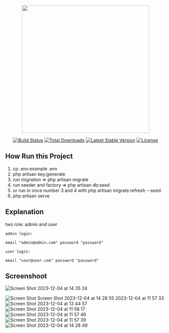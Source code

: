 <p align="center"><a href="https://laravel.com" target="_blank"><img src="https://raw.githubusercontent.com/laravel/art/master/logo-lockup/5%20SVG/2%20CMYK/1%20Full%20Color/laravel-logolockup-cmyk-red.svg" width="400"></a></p>

<p align="center">
<a href="https://travis-ci.org/laravel/framework"><img src="https://travis-ci.org/laravel/framework.svg" alt="Build Status"></a>
<a href="https://packagist.org/packages/laravel/framework"><img src="https://img.shields.io/packagist/dt/laravel/framework" alt="Total Downloads"></a>
<a href="https://packagist.org/packages/laravel/framework"><img src="https://img.shields.io/packagist/v/laravel/framework" alt="Latest Stable Version"></a>
<a href="https://packagist.org/packages/laravel/framework"><img src="https://img.shields.io/packagist/l/laravel/framework" alt="License"></a>
</p>

## How Run this Project
1. cp .env.example .env
2. php artisan key:generate
3. run migration => php artisan migrate
4. run seeder and factory => php artisan db:seed
5. or run in once number 3 and 4 with php artisan migrate:refresh --seed
6. php artisan serve
   

## Explanation
two role: admin and user

    admin login:
    
    email "admin@admin.com" password "password"
    
    user login:
    
    email "user@user.com" password "password"

## Screenshoot
![Screen Shot 2023-12-04 at 14 35 24](https://github.com/destiaartiwahyu/starter_laravel_Adminlte/assets/105256541/d5207c86-c404-46f6-ba8c-3418da6f91e7)

![Screen Shot ![Screen Shot 2023-12-04 at 14 28 55](https://github.com/destiaartiwahyu/starter_laravel_Adminlte/assets/105256541/40ee5466-2e34-4fa4-95ab-409a8490a9f2)
2023-12-04 at 11 57 33](https://github.com/destiaartiwahyu/starter_laravel_Adminlte/assets/105256541/d9f99777-1b63-42ce-9d84-de26918e7f5b)
![Screen Shot 2023-12-04 at 13 44 57](https://github.com/destiaartiwahyu/starter_laravel_Adminlte/assets/105256541/8070c195-99a7-49e1-86cf-651eae4fa522)
![Screen Shot 2023-12-04 at 11 58 17](https://github.com/destiaartiwahyu/starter_laravel_Adminlte/assets/105256541/034781e1-0bcd-441b-be78-7bb8731b1206)
![Screen Shot 2023-12-04 at 11 57 46](https://github.com/destiaartiwahyu/starter_laravel_Adminlte/assets/105256541/6ec8960e-1dba-4150-94bd-a6dacbca4ef4)
![Screen Shot 2023-12-04 at 11 57 39](https://github.com/destiaartiwahyu/starter_laravel_Adminlte/assets/105256541/2051a646-bd0b-498b-94e6-132bf62b5a3b)
![Screen Shot 2023-12-04 at 14 28 49](https://github.com/destiaartiwahyu/starter_laravel_Adminlte/assets/105256541/b76ff131-5f66-4b65-ae0d-33bb5c37244e)

